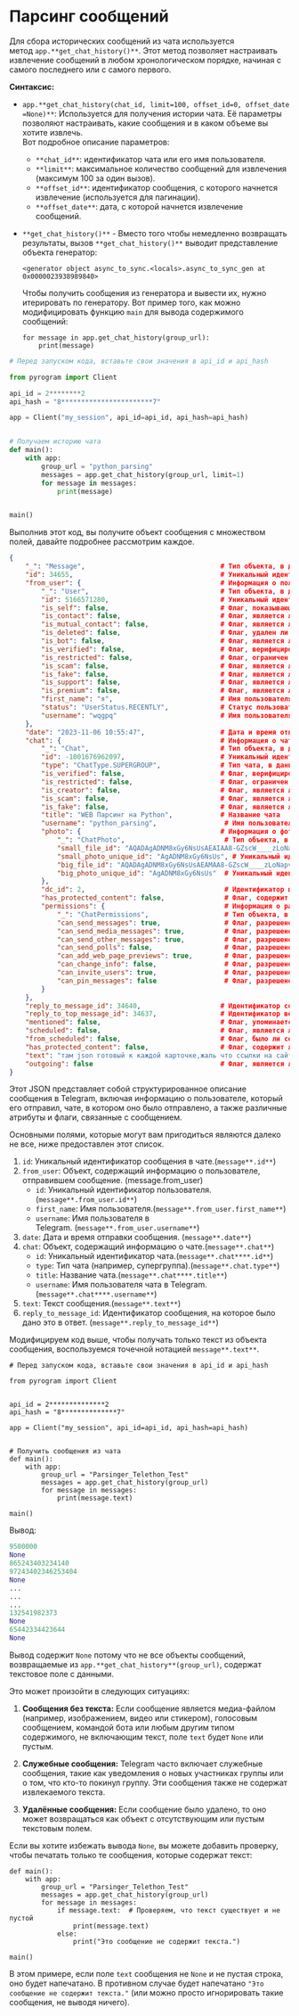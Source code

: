 # Парсинг сообщений

Для сбора исторических сообщений из чата используется метод `app.**get_chat_history()**`. Этот метод позволяет настраивать извлечение сообщений в любом хронологическом порядке, начиная с самого последнего или с самого первого.

**Синтаксис:**

- `app.**get_chat_history(chat_id, limit=100, offset_id=0, offset_date=None)**`: Используется для получения истории чата. Её параметры позволяют настраивать, какие сообщения и в каком объеме вы хотите извлечь.  
    Вот подробное описание параметров: 
    - `**chat_id**`: идентификатор чата или его имя пользователя.
    - `**limit**`: максимальное количество сообщений для извлечения (максимум 100 за один вызов).
    - `**offset_id**`: идентификатор сообщения, с которого начнется извлечение (используется для пагинации).
    - `**offset_date**`: дата, с которой начнется извлечение сообщений.
- `**get_chat_history()**` - Вместо того чтобы немедленно возвращать результаты, вызов `**get_chat_history()**` выводит представление объекта генератор:
    
    ```
    <generator object async_to_sync.<locals>.async_to_sync_gen at 0x0000023938989840>
    ```
    
    Чтобы получить сообщения из генератора и вывести их, нужно итерировать по генератору. Вот пример того, как можно модифицировать функцию `main` для вывода содержимого сообщений:
    
    ```
    for message in app.get_chat_history(group_url):
        print(message)
    ```
    

```python
# Перед запуском кода, вставьте свои значения в api_id и api_hash

from pyrogram import Client

api_id = 2********2
api_hash = "8***********************7"

app = Client("my_session", api_id=api_id, api_hash=api_hash)


# Получаем историю чата
def main():
    with app:
        group_url = "python_parsing"
        messages = app.get_chat_history(group_url, limit=1)
        for message in messages:
            print(message)


main()
```

Выполнив этот код, вы получите объект сообщения с множеством полей, давайте подробнее рассмотрим каждое.

```json
{
    "_": "Message",                                  # Тип объекта, в данном случае сообщение
    "id": 34655,                                     # Уникальный идентификатор сообщения в чате
    "from_user": {                                   # Информация о пользователе, отправившем сообщение
        "_": "User",                                 # Тип объекта, в данном случае пользователь
        "id": 5166571280,                            # Уникальный идентификатор пользователя
        "is_self": false,                            # Флаг, показывающий, является ли пользователь текущим авторизованным пользователем
        "is_contact": false,                         # Флаг, является ли пользователь контактом текущего пользователя
        "is_mutual_contact": false,                  # Флаг, является ли пользователь взаимным контактом
        "is_deleted": false,                         # Флаг, удален ли аккаунт пользователя
        "is_bot": false,                             # Флаг, является ли пользователь ботом
        "is_verified": false,                        # Флаг, верифицирован ли аккаунт пользователя
        "is_restricted": false,                      # Флаг, ограничен ли аккаунт пользователя
        "is_scam": false,                            # Флаг, является ли аккаунт мошенническим
        "is_fake": false,                            # Флаг, является ли аккаунт фальшивым
        "is_support": false,                         # Флаг, является ли аккаунт службой поддержки
        "is_premium": false,                         # Флаг, является ли аккаунт премиум-аккаунтом
        "first_name": "я",                           # Имя пользователя
        "status": "UserStatus.RECENTLY",             # Статус пользователя, в данном случае недавно был в сети
        "username": "wqgpq"                          # Имя пользователя в Телеграм
    },
    "date": "2023-11-06 10:55:47",                   # Дата и время отправки сообщения
    "chat": {                                        # Информация о чате, в котором было отправлено сообщение
        "_": "Chat",                                 # Тип объекта, в данном случае чат
        "id": -1001676962097,                        # Уникальный идентификатор чата
        "type": "ChatType.SUPERGROUP",               # Тип чата, в данном случае супергруппа
        "is_verified": false,                        # Флаг, верифицирован ли чат
        "is_restricted": false,                      # Флаг, ограничен ли чат
        "is_creator": false,                         # Флаг, является ли текущий пользователь создателем чата
        "is_scam": false,                            # Флаг, является ли чат мошенническим
        "is_fake": false,                            # Флаг, является ли чат фальшивым
        "title": "WEB Парсинг на Python",            # Название чата
        "username": "python_parsing",                 # Имя пользователя чата в Телеграм
        "photo": {                                   # Информация о фотографии чата
            "_": "ChatPhoto",                         # Тип объекта, в данном случае фотография чата
            "small_file_id": "AQADAgADNM8xGy6NsUsAEAIAA8-GZscW____zLoNapvxxE8ABB4E", # Идентификатор маленькой фотографии чата
            "small_photo_unique_id": "AgADNM8xGy6NsUs", # Уникальный идентификатор маленькой фотографии чата
            "big_file_id": "AQADAgADNM8xGy6NsUsAEAMAA8-GZscW____zLoNapvxxE8ABB4E", # Идентификатор большой фотографии чата
            "big_photo_unique_id": "AgADNM8xGy6NsUs"  # Уникальный идентификатор большой фотографии чата
        },
        "dc_id": 2,                                   # Идентификатор центра данных, где хранится чат
        "has_protected_content": false,               # Флаг, содержит ли чат защищенный контент
        "permissions": {                              # Информация о разрешениях в чате
            "_": "ChatPermissions",                   # Тип объекта, в данном случае разрешения чата
            "can_send_messages": true,                # Флаг, разрешено ли отправлять сообщения в чат
            "can_send_media_messages": true,          # Флаг, разрешено ли отправлять медиа-сообщения
            "can_send_other_messages": true,          # Флаг, разрешено ли отправлять другие типы сообщений
            "can_send_polls": false,                  # Флаг, разрешено ли отправлять опросы
            "can_add_web_page_previews": true,        # Флаг, разрешено ли добавлять предпросмотры веб-страниц
            "can_change_info": false,                 # Флаг, разрешено ли изменять информацию о чате
            "can_invite_users": true,                 # Флаг, разрешено ли приглашать пользователей
            "can_pin_messages": false                 # Флаг, разрешено ли закреплять сообщения
        }
    },
    "reply_to_message_id": 34640,                    # Идентификатор сообщения, на которое было дано это ответ
    "reply_to_top_message_id": 34637,                # Идентификатор верхнего сообщения в цепочке ответов
    "mentioned": false,                              # Флаг, упоминается ли текущий пользователь в сообщении
    "scheduled": false,                              # Флаг, является ли сообщение запланированным
    "from_scheduled": false,                         # Флаг, было ли сообщение отправлено из запланированных
    "has_protected_content": false,                  # Флаг, содержит ли сообщение защищенный контент
    "text": "там json готовый к каждой карточке,жаль что ссылки на сайт в нем нет", # Текст сообщения
    "outgoing": false                                # Флаг, является ли сообщение исходящим
}
```

Этот JSON представляет собой структурированное описание сообщения в Telegram, включая информацию о пользователе, который его отправил, чате, в котором оно было отправлено, а также различные атрибуты и флаги, связанные с сообщением.

Основными полями, которые могут вам пригодиться являются далеко не все, ниже предоставлен этот список.

1. `id`: Уникальный идентификатор сообщения в чате.(`message**.id**`)
2. `from_user`: Объект, содержащий информацию о пользователе, отправившем сообщение. (message.from_user)
    - `id`: Уникальный идентификатор пользователя.(`message**.from_user.id**`)
    - `first_name`: Имя пользователя.(`message**.from_user.first_name**`)
    - `username`: Имя пользователя в Telegram. (`message**.from_user.username**`)
3. `date`: Дата и время отправки сообщения. (`message**.date**`)
4. `chat`: Объект, содержащий информацию о чате.(`message**.chat**`)
    - `id`: Уникальный идентификатор чата.(`message**.chat****.id**`)
    - `type`: Тип чата (например, супергруппа).(`message**.chat.type**`)
    - `title`: Название чата.(`message**.chat****.title**`)
    - `username`: Имя пользователя чата в Telegram.(`message**.chat****.username**`)
5. `text`: Текст сообщения.(`message**.text**`)
6. `reply_to_message_id`: Идентификатор сообщения, на которое было дано это в ответ. (`message**.reply_to_message_id**`)

Модифицируем код выше, чтобы получать только текст из объекта сообщения, воспользуемся точечной нотацией `message**.text**`.

```
# Перед запуском кода, вставьте свои значения в api_id и api_hash

from pyrogram import Client


api_id = 2**************2
api_hash = "8**************7"

app = Client("my_session", api_id=api_id, api_hash=api_hash)


# Получить сообщения из чата
def main():
    with app:
        group_url = "Parsinger_Telethon_Test"
        messages = app.get_chat_history(group_url)
        for message in messages:
            print(message.text)

main()
```

Вывод:

```python
9500000
None
865243403234140
97243402346253404
None
...
...
...
132541982373
None
65442334423644
None
```

Вывод содержит `None` потому что не все объекты сообщений, возвращаемые из `app.**get_chat_history**(group_url)`, содержат текстовое поле с данными.

Это может произойти в следующих ситуациях: 

1. **Сообщения без текста:** Если сообщение является медиа-файлом (например, изображением, видео или стикером), голосовым сообщением, командой бота или любым другим типом содержимого, не включающим текст, поле `text` будет `None` или пустым.
    
2. **Служебные сообщения:** Telegram часто включает служебные сообщения, такие как уведомления о новых участниках группы или о том, что кто-то покинул группу. Эти сообщения также не содержат извлекаемого текста.
    
3. **Удалённые сообщения:** Если сообщение было удалено, то оно может возвращаться как объект с отсутствующим или пустым текстовым полем.
    

Если вы хотите избежать вывода `None`, вы можете добавить проверку, чтобы печатать только те сообщения, которые содержат текст:

```
def main():
    with app:
        group_url = "Parsinger_Telethon_Test"
        messages = app.get_chat_history(group_url)
        for message in messages:
            if message.text:  # Проверяем, что текст существует и не пустой
                print(message.text)
            else:
                print("Это сообщение не содержит текста.")

main()
```

В этом примере, если поле `text` сообщения не `None` и не пустая строка, оно будет напечатано. В противном случае будет напечатано `"Это сообщение не содержит текста."` (или можно просто игнорировать такие сообщения, не выводя ничего).
